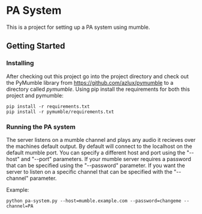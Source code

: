 # PA System
This is a project for setting up a PA system using mumble.

## Getting Started

### Installing

After checking out this project go into the project directory and check out the PyMumble library from https://github.com/azlux/pymumble to a directory called *pymumble*. Using pip install the requirements for both this project and pymumble:
```
pip install -r requirements.txt
pip install -r pymumble/requirements.txt
```

### Running the PA system

The server listens on a mumble channel and plays any audio it recieves over the machines default output. By default will connect to the localhost on the default mumble port. You can specify a different host and port using the "--host" and "--port" parameters. If your mumble server requires a password that can be specified using the "--password" parameter. If you want the server to listen on a specific channel that can be specified with the "--channel" parameter.

Example:
```
python pa-system.py --host=mumble.example.com --password=changeme --channel=PA
```
